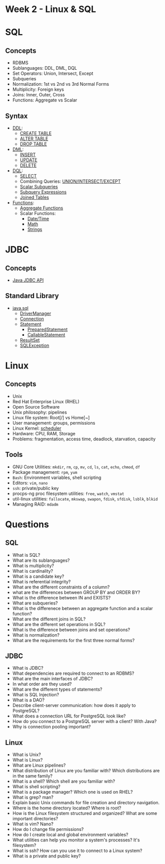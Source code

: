 # Week 2 - Linux & SQL
# SQL
## Concepts
- RDBMS
- Sublanguages: DDL, DML, DQL
- Set Operators: Union, Intersect, Except
- Subqueries
- Normalization: 1st vs 2nd vs 3rd Normal Forms
- Multiplicity: Foreign keys
- Joins: Inner, Outer, Cross
- Functions: Aggregate vs Scalar

## Syntax
- [DDL](https://www.postgresql.org/docs/12/ddl.html): 
  - [CREATE TABLE](https://www.postgresql.org/docs/12/sql-createtable.html)
  - [ALTER TABLE](https://www.postgresql.org/docs/12/sql-altertable.html)
  - [DROP TABLE](https://www.postgresql.org/docs/12/sql-droptable.html)
- [DML](https://www.postgresql.org/docs/12/dml.html): 
  - [INSERT](https://www.postgresql.org/docs/12/sql-insert.html)
  - [UPDATE](https://www.postgresql.org/docs/12/sql-update.html)
  - [DELETE](https://www.postgresql.org/docs/12/sql-delete.html)
- [DQL](https://www.postgresql.org/docs/12/queries.html):
  - [SELECT](https://www.postgresql.org/docs/12/sql-select.html)
  - Combining Queries: [UNION/INTERSECT/EXCEPT](https://www.postgresql.org/docs/12/queries-union.html)
  - [Scalar Subqueries](https://www.postgresql.org/docs/12/sql-expressions.html#SQL-SYNTAX-SCALAR-SUBQUERIES)
  - [Subquery Expressions](https://www.postgresql.org/docs/12/functions-subquery.html)
  - [Joined Tables](https://www.postgresql.org/docs/12/queries-table-expressions.html#QUERIES-JOIN)
- [Functions](https://www.postgresql.org/docs/12/functions.html):
  - [Aggregate Functions](https://www.postgresql.org/docs/12/functions-aggregate.html)
  - Scalar Functions:
    - [Date/Time](https://www.postgresql.org/docs/12/functions-datetime.html)
    - [Math](https://www.postgresql.org/docs/12/functions-math.html)
    - [Strings](https://www.postgresql.org/docs/12/functions-string.html)

# JDBC
## Concepts
- [Java JDBC API](https://docs.oracle.com/javase/8/docs/technotes/guides/jdbc/)

## Standard Library
- [java.sql](https://docs.oracle.com/javase/8/docs/api/java/sql/package-summary.html)
  - [DriverManager](https://docs.oracle.com/javase/8/docs/api/java/sql/DriverManager.html)
  - [Connection](https://docs.oracle.com/javase/8/docs/api/java/sql/Connection.html)
  - [Statement](https://docs.oracle.com/javase/8/docs/api/java/sql/Statement.html)
    - [PreparedStatement](https://docs.oracle.com/javase/8/docs/api/java/sql/PreparedStatement.html)
    - [CallableStatement](https://docs.oracle.com/javase/8/docs/api/java/sql/CallableStatement.html)
  - [ResultSet](https://docs.oracle.com/javase/8/docs/api/java/sql/ResultSet.html)
  - [SQLException](https://docs.oracle.com/javase/8/docs/api/java/sql/SQLException.html)

# Linux
## Concepts
- Unix
- Red Hat Enterprise Linux (RHEL)
- Open Source Software
- Unix philosophy: pipelines
- Linux file system: Root[/] vs Home[~]
- User management: groups, permissions
- Linux Kernel: [scheduler](https://www.kernel.org/doc/html/latest/scheduler/index.html)
- Hardware: CPU, RAM, Storage
- Problems: fragmentation, access time, deadlock, starvation, capacity

## Tools
- GNU Core Utilities: `mkdir`, `rm`, `cp`, `mv`, `cd`, `ls`, `cat`, `echo`, `chmod`, `df`
- Package management: `rpm`, `yum`
- `Bash`: Environment variables, shell scripting
- Editors: `vim`, `nano`
- `ssh`: private/public key
- procps-ng proc filesystem utilities: `free`, `watch`, `vmstat`
- util-linux utilities: `fallocate`, `mkswap`, `swapon`, `fdisk`, `sfdisk`, `lsblk`, `blkid`
- Managing RAID: `mdadm`

# Questions
## SQL
- What is SQL?
- What are its sublanguages?
- What is multiplicity?
- What is cardinality?
- What is a candidate key?
- What is referential integrity?
- What are the different constraints of a column?
- what are the differences between GROUP BY and ORDER BY?
- What is the difference between IN and EXISTS?
- What are subqueries?
- What is the differenece between an aggregate function and a scalar function?
- What are the different joins in SQL?
- What are the different set operations in SQL?
- What is the difference between joins and set operations?
- What is normalization?
- What are the requirements for the first three normal forms?

## JDBC
- What is JDBC?
- What dependencies are required to connect to an RDBMS?
- What are the main interfaces of JDBC?
- In what order are they used?
- What are the different types of statements?
- What is SQL Injection?
- What is a DAO?
- Describe client-server communication: how does it apply to PostgreSQL?
- What does a connection URL for PostgreSQL look like?
- How do you connect to a PostgreSQL server with a client? With Java?
- Why is connection pooling important?

## Linux
- What is Unix?
- What is Linux?
- What are Linux pipelines?
- What distribution of Linux are you familiar with? Which distributions are in the same family?
- What is a shell? Which shell are you familiar with?
- What is shell scripting?
- What is a package manager? Which one is used on RHEL?
- What is grep? man?
- Explain basic Unix commands for file creation and directory navigation.
- Where is the home directory located? Where is root?
- How is the Linux filesystem structured and organized? What are some important directories?
- What is vim? Nano?
- How do I change file permissions?
- How do I create local and global environment variables?
- What utilities can help you monitor a system's processes? It's filesystem?
- What is ssh? How can you use it to connect to a Linux system?
- What is a private and public key?

